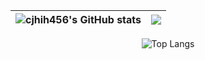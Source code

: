 

| ![cjhih456's GitHub stats](https://github-readme-stats.vercel.app/api?username=cjhih456&theme=tokyonight) | ![](https://github-readme-streak-stats.herokuapp.com/?user=cjhih456&theme=tokyonight&hide_border=false) |
| --- | --- |

<div align=center>
  
  ![Top Langs](https://github-readme-stats.vercel.app/api/top-langs/?username=cjhih456&theme=tokyonight)

</div>
